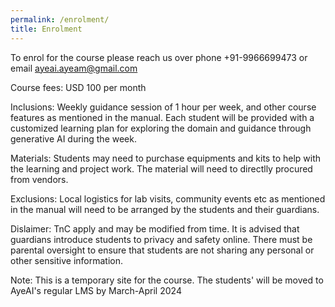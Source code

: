 ```yaml
---
permalink: /enrolment/
title: Enrolment
---
```


To enrol for the course please reach us over phone +91-9966699473 or email ayeai.ayeam@gmail.com

Course fees: USD 100 per month

Inclusions: Weekly guidance session of 1 hour per week, and other course features as mentioned in the manual. Each student will be provided with a customized learning plan for exploring the domain and guidance through generative AI during the week. 

Materials: Students may need to purchase equipments and kits to help with the learning and project work. The material will need to directlly procured from vendors.

Exclusions: Local logistics for lab visits, community events etc as mentioned in the manual will need to be arranged by the students and their guardians.

Dislaimer: TnC apply and may be modified from time. It is advised that guardians introduce students to privacy and safety online. There must be parental oversight to ensure that students are not sharing any personal or other sensitive information.  

Note: This is a temporary site for the course. The students' will be moved to AyeAI's regular LMS by March-April 2024 
